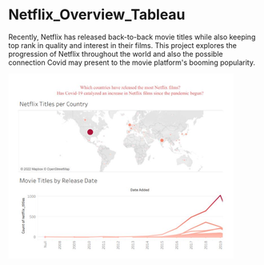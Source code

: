 # Netflix_Overview_Tableau
Recently, Netflix has released back-to-back movie titles while also keeping top rank in quality and interest in their films. This project explores the progression of Netflix throughout the world and also the possible connection Covid may present to the movie platform's booming popularity.



<img src="https://github.com/Peaganciara/Netflix_Overview_Tableau/blob/main/Capture%20netflix.JPG" width="450" height="auto" alt="SS 1"/>
